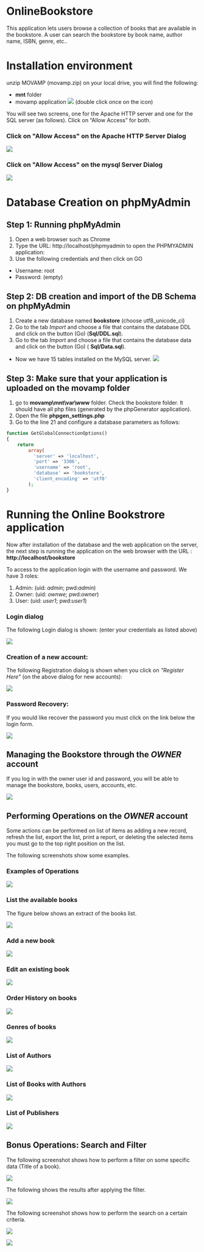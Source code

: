 # OnlineBookstore
This application lets users browse a collection of books that are available in the bookstore. A user can search the bookstore by book name, author name, ISBN, genre, etc..

# Installation environment
unzip MOVAMP (movamp.zip) on your local drive, you will find the following: 
-	**mnt** folder
-	movamp application ![](Images/movamp_logo.PNG) (double click once on the icon)

You will see two screens, one for the Apache HTTP server and one for the SQL server (as follows). Click on “Allow Access” for both.

### Click on "Allow Access" on the Apache HTTP Server Dialog
![](Images/ApacheServer_Access.png)

### Click on "Allow Access" on the mysql Server Dialog
![](Images/SqlServer_Access.png)

# Database Creation on phpMyAdmin

## Step 1: Running phpMyAdmin
1.	Open a web browser such as Chrome
1.	Type the URL: http://localhost/phpmyadmin to open the PHPMYADMIN application:
1.  Use the following credentials and then click on GO
-	Username: root
-	Password: (empty)

## Step 2: DB creation and import of the DB Schema on phpMyAdmin
1. Create a new database named **bookstore** (choose utf8_unicode_ci)
1. Go to the tab _Import_ and choose a file that contains the database DDL and click on the button (Go) (**Sql/DDL.sql**). 
1. Go to the tab _Import_ and choose a file that contains the database data and click on the button (Go) ( **Sql/Data.sql**).

- Now we have 15 tables installed on the MySQL server.
![](Images/sql_schema_tables.PNG)

## Step 3: Make sure that your application is uploaded on the movamp folder
1. go to **movamp\mnt\var\www** folder. Check the bookstore folder. It should have all php files (generated by the phpGenerator application).
2. Open the file **phpgen_settings.php**
3. Go to the line 21 and configure a database parameters as follows:
```php
function GetGlobalConnectionOptions()
{
    return
        array(
          'server' => 'localhost',
          'port' => '3306',
          'username' => 'root',
          'database' => 'bookstore',
          'client_encoding' => 'utf8'
        );
}

```
# Running the Online Bookstrore application
Now after installation of the database and the web application on the server, the next step is running the application on the web  browser with the URL : **http://localhost/bookstore**

To access to the application login with the username and password. We have 3 roles:
1. Admin: (uid: _admin_;  pwd:_admin_)
2. Owner: (uid: _ownwe_;  pwd:_owner_)
3. User:  (uid: _user1_;  pwd:_user1_)

### Login dialog 
The following Login dialog is shown: (enter your credentials as listed above)

![](Images/login_dialog.png)

### Creation of a new account: 
The following Registration dialog is shown when you click on _"Register Here"_ (on the above dialog for new accounts):

![](Images/registration_dialog.png)

### Password Recovery:
If you would like recover the password you must click on the link below the login form.

![](Images/password_recovery.png)

## Managing the Bookstore through the _OWNER_ account

If you log in with the owner user id and password, you will be able to manage the bookstore, books, users, accounts, etc.

![](Images/owner_page.png)

## Performing Operations on the _OWNER_ account

Some actions can be performed on list of items as adding a new record, refresh the list, export the list, print a report, or deleting the selected items you must go to the top right position on the list.

The following screenshots show some examples.

### Examples of Operations

![](Images/onwer_operation.png)

### List the available books
The figure below shows an extract of the books list.

![](Images/books_lists.PNG)

### Add a new book
![](Images/add_new_book.png)

### Edit an existing book
![](Images/edit_book.png)

### Order History on books
![](Images/book_history.png)

### Genres of books
![](Images/genres_list.png)

### List of Authors
![](Images/authors_list.png)

### List of Books with Authors
![](Images/book_authors.png)

### List of Publishers
![](Images/publishers_list.PNG)

## Bonus Operations: Search and Filter
The following screenshot shows how to perform a filter on some specific data (Title of a book).

![](Images/filter_title.PNG)

The following shows the results after applying the filter.

![](Images/books_lists_filter.PNG)

The following screenshot shows how to perform the search on a certain criteria.

![](Images/owner_search.png)

![](Images/publishers_list.PNG)



